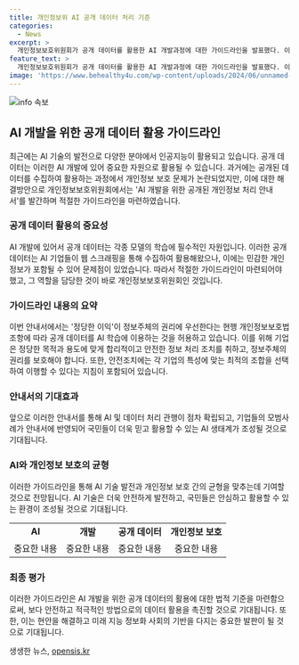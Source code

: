 ```yaml
---
title: 개인정보위 AI 공개 데이터 처리 기준
categories:
  - News
excerpt: >
  개인정보보호위원회가 공개 데이터를 활용한 AI 개발과정에 대한 가이드라인을 발표했다. 이는 AI 기업들이 웹 스크래핑으로 수집한 공개 데이터에는 민감한 개인정보가 포함되어 우려가 있기 때문이다. 가이드라인은 정당한 이익을 기업의 권리로 간주해 동의 없이 정보 수집을 허용하며, 안전조치를 취할 것을 규정했다. 또한, 기업은 안전조치의 최적 조합을 선택해 이행할 수 있도록 했다. 이에 대한 기대는 국민이 신뢰하는 AI 및 데이터 처리 관행을 기업이 스스로 만들어나가고 모범사례가 반영될 것으로 기대된다.
feature_text: >
  개인정보보호위원회가 공개 데이터를 활용한 AI 개발과정에 대한 가이드라인을 발표했다. 이는 AI 기업들이 웹 스크래핑으로 수집한 공개 데이터에는 민감한 개인정보가 포함되어 우려가 있기 때문이다. 가이드라인은 정당한 이익을 기업의 권리로 간주해 동의 없이 정보 수집을 허용하며, 안전조치를 취할 것을 규정했다. 또한, 기업은 안전조치의 최적 조합을 선택해 이행할 수 있도록 했다. 이에 대한 기대는 국민이 신뢰하는 AI 및 데이터 처리 관행을 기업이 스스로 만들어나가고 모범사례가 반영될 것으로 기대된다.
image: 'https://www.behealthy4u.com/wp-content/uploads/2024/06/unnamed-file.png'
---
```


<p><img src="https://www.behealthy4u.com/wp-content/uploads/2024/06/unnamed-file.png" alt="info 속보" /></p>

<h2 data-ke-size="size26">AI 개발을 위한 공개 데이터 활용 가이드라인</h2>

<p data-ke-size="size16">최근에는 AI 기술의 발전으로 다양한 분야에서 인공지능이 활용되고 있습니다. 공개 데이터는 이러한 AI 개발에 있어 중요한 자원으로 활용될 수 있습니다. 과거에는 공개된 데이터를 수집하여 활용하는 과정에서 개인정보 보호 문제가 논란되었지만, 이에 대한 해결방안으로 개인정보보호위원회에서는 'AI 개발을 위한 공개된 개인정보 처리 안내서'를 발간하며 적절한 가이드라인을 마련하였습니다.</p>

<h3>공개 데이터 활용의 중요성</h3>

<p data-ke-size="size16">AI 개발에 있어서 공개 데이터는 각종 모델의 학습에 필수적인 자원입니다. 이러한 공개 데이터는 AI 기업들이 웹 스크래핑을 통해 수집하여 활용해왔으나, 이에는 민감한 개인정보가 포함될 수 있어 문제점이 있었습니다. 따라서 적절한 가이드라인이 마련되어야 했고, 그 역할을 담당한 것이 바로 개인정보보호위원회인 것입니다.</p>

<h3>가이드라인 내용의 요약</h3>

<p data-ke-size="size16">이번 안내서에서는 '정당한 이익'이 정보주체의 권리에 우선한다는 현행 개인정보보호법 조항에 따라 공개 데이터를 AI 학습에 이용하는 것을 허용하고 있습니다. 이를 위해 기업은 정당한 목적과 용도에 맞게 합리적이고 안전한 정보 처리 조치를 취하고, 정보주체의 권리를 보호해야 합니다. 또한, 안전조치에는 각 기업의 특성에 맞는 최적의 조합을 선택하여 이행할 수 있다는 지침이 포함되어 있습니다.</p>

<h3>안내서의 기대효과</h3>

<p data-ke-size="size16">앞으로 이러한 안내서를 통해 AI 및 데이터 처리 관행이 점차 확립되고, 기업들의 모범사례가 안내서에 반영되어 국민들이 더욱 믿고 활용할 수 있는 AI 생태계가 조성될 것으로 기대됩니다.</p>

<h3>AI와 개인정보 보호의 균형</h3>

<p data-ke-size="size16">이러한 가이드라인을 통해 AI 기술 발전과 개인정보 보호 간의 균형을 맞추는데 기여할 것으로 전망됩니다. AI 기술은 더욱 안전하게 발전하고, 국민들은 안심하고 활용할 수 있는 환경이 조성될 것으로 기대됩니다.</p>

<table>
  <tr>
    <td style="text-align: center; height: 17px;"><b>AI</b></td>
    <td style="text-align: center; height: 17px;"><b>개발</b></td>
    <td style="text-align: center; height: 17px;"><b>공개 데이터</b></td>
    <td style="text-align: center; height: 17px;"><b>개인정보 보호</b></td>
  </tr>
  <tr>
    <td style="text-align: center; height: 17px;">중요한 내용</td>
    <td style="text-align: center; height: 17px;">중요한 내용</td>
    <td style="text-align: center; height: 17px;">중요한 내용</td>
    <td style="text-align: center; height: 17px;">중요한 내용</td>
  </tr>
</table>

<h3>최종 평가</h3>

<p data-ke-size="size16">이러한 가이드라인은 AI 개발을 위한 공개 데이터의 활용에 대한 법적 기준을 마련함으로써, 보다 안전하고 적극적인 방법으로의 데이터 활용을 촉진할 것으로 기대됩니다. 또한, 이는 현안을 해결하고 미래 지능 정보화 사회의 기반을 다지는 중요한 발판이 될 것으로 기대됩니다.</p>
생생한 뉴스, <a href="https://opensis.kr" rel="dofollow">opensis.kr</a>


